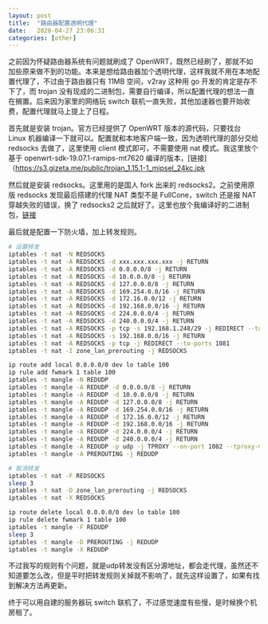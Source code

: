 ```yaml
---
layout: post
title:  "路由器配置透明代理"
date:   2020-04-27 23:06:31
categories: [other]
---
```

之前因为怀疑路由器系统有问题就刷成了 OpenWRT，既然已经刷了，那就不如加些原来做不到的功能。本来是想给路由器加个透明代理，这样我就不用在本地配置代理了，不过由于路由器只有 11MB 空间，v2ray 这种用 go 开发的肯定是存不下了，而 trojan 没有现成的二进制包，需要自行编译，所以配置代理的想法一直在搁置。后来因为家里的网络玩 switch 联机一直失败，其他加速器也要开始收费，配置代理就马上提上了日程。

首先就是安装 trojan。官方已经提供了 OpenWRT 版本的源代码，只要找台 Linux 机器编译一下就可以。配置就和本地客户端一致，因为透明代理的部分交给 redsocks 去做了，这里使用 client 模式即可，不需要使用 nat 模式。我这里放个基于 openwrt-sdk-19.07.1-ramips-mt7620 编译的版本，[链接]（https://s3.gizeta.me/public/trojan_1.15.1-1_mipsel_24kc.ipk

然后就是安装 redsocks。这里用的是国人 fork 出来的 redsocks2。之前使用原版 redsocks 发现最后搭建的代理 NAT 类型不是 FullCone，switch 还是报 NAT 穿越失败的错误，换了 redsocks2 之后就好了。这里也放个我编译好的二进制包，[链接](https://s3.gizeta.me/public/redsocks2_0.67-1_mipsel_24kc.ipk)

最后就是配置一下防火墙，加上转发规则。
```bash
# 设置转发
iptables -t nat -N REDSOCKS
iptables -t nat -A REDSOCKS -d xxx.xxx.xxx.xxx -j RETURN
iptables -t nat -A REDSOCKS -d 0.0.0.0/8 -j RETURN
iptables -t nat -A REDSOCKS -d 10.0.0.0/8 -j RETURN
iptables -t nat -A REDSOCKS -d 127.0.0.0/8 -j RETURN
iptables -t nat -A REDSOCKS -d 169.254.0.0/16 -j RETURN
iptables -t nat -A REDSOCKS -d 172.16.0.0/12 -j RETURN
iptables -t nat -A REDSOCKS -d 192.168.0.0/16 -j RETURN
iptables -t nat -A REDSOCKS -d 224.0.0.0/4 -j RETURN
iptables -t nat -A REDSOCKS -d 240.0.0.0/4 -j RETURN
iptables -t nat -A REDSOCKS -p tcp -s 192.168.1.248/29 -j REDIRECT --to-ports 1081
iptables -t nat -A REDSOCKS -s 192.168.0.0/16 -j RETURN
iptables -t nat -A REDSOCKS -p tcp -j REDIRECT --to-ports 1081
iptables -t nat -I zone_lan_prerouting -j REDSOCKS

ip route add local 0.0.0.0/0 dev lo table 100
ip rule add fwmark 1 table 100
iptables -t mangle -N REDUDP
iptables -t mangle -A REDUDP -d 0.0.0.0/8 -j RETURN
iptables -t mangle -A REDUDP -d 10.0.0.0/8 -j RETURN
iptables -t mangle -A REDUDP -d 127.0.0.0/8 -j RETURN
iptables -t mangle -A REDUDP -d 169.254.0.0/16 -j RETURN
iptables -t mangle -A REDUDP -d 172.16.0.0/12 -j RETURN
iptables -t mangle -A REDUDP -d 192.168.0.0/16 -j RETURN
iptables -t mangle -A REDUDP -d 224.0.0.0/4 -j RETURN
iptables -t mangle -A REDUDP -d 240.0.0.0/4 -j RETURN
iptables -t mangle -A REDUDP -p udp -j TPROXY --on-port 1082 --tproxy-mark 0x01/0x01
iptables -t mangle -A PREROUTING -j REDUDP
```
```bash
# 取消转发
iptables -t nat -F REDSOCKS
sleep 3
iptables -t nat -D zone_lan_prerouting -j REDSOCKS
iptables -t nat -X REDSOCKS

ip route delete local 0.0.0.0/0 dev lo table 100
ip rule delete fwmark 1 table 100
iptables -t mangle -F REDUDP
sleep 3
iptables -t mangle -D PREROUTING -j REDUDP
iptables -t mangle -X REDUDP
```

不过我写的规则有个问题，就是udp转发没有区分源地址，都会走代理，虽然还不知道要怎么改，但是平时把转发规则关掉就不影响了，就先这样设置了，如果有找到解决方法再更新。

终于可以用自建的服务器玩 switch 联机了，不过感觉速度有些慢，是时候换个机房租了。
